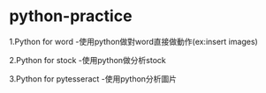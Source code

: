 # python-practice
1.Python for word -使用python做對word直接做動作(ex:insert images) 

2.Python for stock -使用python做分析stock 

3.Python for pytesseract -使用python分析圖片
